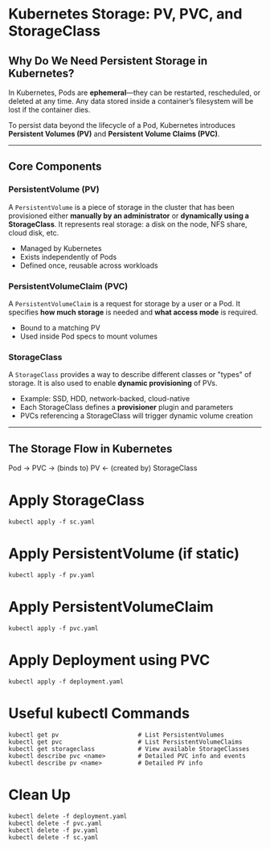 # Kubernetes Storage: PV, PVC, and StorageClass

##  Why Do We Need Persistent Storage in Kubernetes?

In Kubernetes, Pods are **ephemeral**—they can be restarted, rescheduled, or deleted at any time. Any data stored inside a container’s filesystem will be lost if the container dies.

To persist data beyond the lifecycle of a Pod, Kubernetes introduces **Persistent Volumes (PV)** and **Persistent Volume Claims (PVC)**.

---

## Core Components

###  PersistentVolume (PV)

A `PersistentVolume` is a piece of storage in the cluster that has been provisioned either **manually by an administrator** or **dynamically using a StorageClass**. It represents real storage: a disk on the node, NFS share, cloud disk, etc.

- Managed by Kubernetes
- Exists independently of Pods
- Defined once, reusable across workloads

### PersistentVolumeClaim (PVC)

A `PersistentVolumeClaim` is a request for storage by a user or a Pod. It specifies **how much storage** is needed and **what access mode** is required.

- Bound to a matching PV
- Used inside Pod specs to mount volumes

###  StorageClass

A `StorageClass` provides a way to describe different classes or "types" of storage. It is also used to enable **dynamic provisioning** of PVs.

- Example: SSD, HDD, network-backed, cloud-native
- Each StorageClass defines a **provisioner** plugin and parameters
- PVCs referencing a StorageClass will trigger dynamic volume creation

---

## The Storage Flow in Kubernetes


Pod → PVC → (binds to) PV ← (created by) StorageClass


# Apply StorageClass
    kubectl apply -f sc.yaml

# Apply PersistentVolume (if static)
    kubectl apply -f pv.yaml

# Apply PersistentVolumeClaim
    kubectl apply -f pvc.yaml

# Apply Deployment using PVC
    kubectl apply -f deployment.yaml



# Useful kubectl Commands

    kubectl get pv                      # List PersistentVolumes
    kubectl get pvc                     # List PersistentVolumeClaims
    kubectl get storageclass            # View available StorageClasses
    kubectl describe pvc <name>         # Detailed PVC info and events
    kubectl describe pv <name>          # Detailed PV info

# Clean Up

    kubectl delete -f deployment.yaml
    kubectl delete -f pvc.yaml
    kubectl delete -f pv.yaml         
    kubectl delete -f sc.yaml
